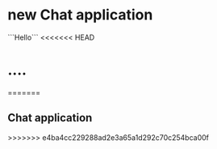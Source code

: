 <h1>new Chat application</h1>
```Hello```
<<<<<<< HEAD

<h1 className="">....</h1>

=======
<h2 style={{color:"red"}} >Chat application</h2>
>>>>>>> e4ba4cc229288ad2e3a65a1d292c70c254bca00f
